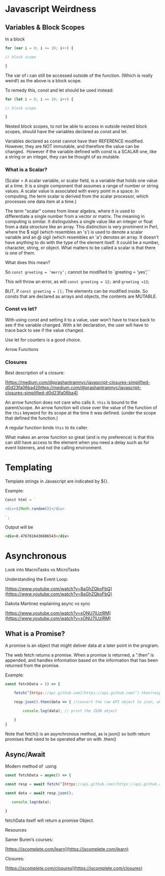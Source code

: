 # Javascript Weirdness

## Variables & Block Scopes

In a block

```js
for (var i = 0; i <= 10; i++) {

// block scope

}
```

The var of i can still be accessed outside of the function. (Which is really weird!) as the above is a block scope.

To remedy this, const and let should be used instead:

```js
for (let i = 0; i <= 10; i++) {

// block scope

}
```

Nested block scopes, to not be able to access in outside nested block scopes, should have the variables declared as const and let.

Variables declared as const cannot have their REFERENCE modified. However, they are NOT immutable, and therefore the value can be changed.  However if the variable defined with const is a SCALAR one, like a string or an integer, they can be thought of as mutable.

### What is a Scalar?

(Scalar = A scalar variable, or scalar field, is a variable that holds one value at a time. It is a single component that assumes a range of number or string values. A scalar value is associated with every point in a space. In computing, the term scalar is derived from the scalar processor, which processes one data item at a time.)

The term "scalar" comes from linear algebra, where it is used to differentiate a single number from a vector or matrix. The meaning in computing is similar. It distinguishes a single value like an integer or float from a data structure like an array. This distinction is very prominent in Perl, where the $ sigil (which resembles an 's') is used to denote a scalar variable and an @ sigil (which resembles an 'a') denotes an array. It doesn't have anything to do with the type of the element itself. It could be a number, character, string, or object. What matters to be called a scalar is that there is one of them.

What does this mean?

So `const greeting = ‘merry’;` cannot be modified to `greeting = ‘yes’;``

This will throw an error, as will `const greeting = 12;` and `greeting =13`;

BUT, if `const greeting = [];` The elements can be modified inside. So consts that are declared as arrays and objects, the contents are MUTABLE.

### Const vs let?

With using const and setting it to a value, user won’t have to trace back to see if the variable changed. With a let declaration, the user will have to trace back to see if the value changed.

Use let for counters is a good choice.

Arrow Functions

### Closures

Best description of a closure:

[https://medium.com/@prashantramnyc/javascript-closures-simplified-d0d23fa06ba4](https://medium.com/@prashantramnyc/javascript-closures-simplified-d0d23fa06ba4)

An arrow function does not care who calls it. `this` is bound to the parent/scope. An arrow function will close over the value of the function of the `this` keyword for its scope at the time it was defined. (under the scope that defined the function.)

A regular function binds `this` to its caller.

What makes an arrow function so great (and is my preference) is that this can still have access to the element when you need a delay such as for event listeners, and not the calling environment.

# Templating

Template strings in Javascript are indicated by ${}.

Example:

```js
Const html = `

<div>${Math.random()}</div>

`;
```

Output will be

```html
<div>0.4767816436886543</div>
```

# Asynchronous

Look into MacroTasks vs MicroTasks

Understanding the Event Loop:

[https://www.youtube.com/watch?v=8aGhZQkoFbQ](https://www.youtube.com/watch?v=8aGhZQkoFbQ)

Dakota Martinez explaining async vs sync

[https://www.youtube.com/watch?v=xONU7lUzIRM](https://www.youtube.com/watch?v=xONU7lUzIRM)

## What is a Promise?

A promise is an object that might deliver data at a later point in the program.

The web fetch returns a promise. When a promise is returned, a “.then” is appended, and handles information based on the information that has been returned from the promise.

Example:

```js
const fetchData = () => {

    fetch(‘[https://api.github.com](https://api.github.com)’).then(resp => { // returns the raw API object

    resp.json().then(data => { //convert the raw API object to json, which then returns the data in JSON format

        console.log(data); // print the JSON object

    }
}
```

Note that fetch() is an asynchronous method, as is json() so both return promises that need to be operated after on with .then()

## Async/Await

Modern method of  using

```js
const fetchData = async() => {

const resp = await fetch(‘[https://api.github.com](https://api.github.com)’);

const data = await resp.json();

   console.log(data);

}
```

fetchData itself will return a promise Object.

Resources

Samer Buren’s courses:

[https://jscomplete.com/learn](https://jscomplete.com/learn)

Closures:

[https://jscomplete.com/closures](https://jscomplete.com/closures)
